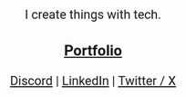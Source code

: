 <div align="center" style="font-family: roboto, verdana, monospace; font-size: 22px;">
    I create things with tech.
    <h3><a href="https://guibdbello.github.io">Portfolio</a></h3>
    <p>
        <a href="https://discord.gg/.guibdbello" target="blank">Discord</a> | 
        <a href="https://linkedin.com/in/guibdbello" target="blank">LinkedIn</a> | 
        <a href="https://x.com/guibdbello" target="blank">Twitter / X</a>
    </p>
</div>